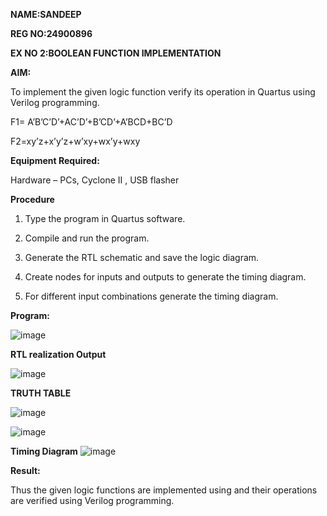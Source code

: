 **NAME:SANDEEP**

**REG NO:24900896**

**EX NO 2:BOOLEAN FUNCTION IMPLEMENTATION**

**AIM:**

To implement the given logic function verify its operation in Quartus using Verilog programming.

F1= A’B’C’D’+AC’D’+B’CD’+A’BCD+BC’D 

F2=xy’z+x’y’z+w’xy+wx’y+wxy

**Equipment Required:**

Hardware – PCs, Cyclone II , USB flasher

**Procedure**

1.	Type the program in Quartus software.

2.	Compile and run the program.

3.	Generate the RTL schematic and save the logic diagram.

4.	Create nodes for inputs and outputs to generate the timing diagram.

5.	For different input combinations generate the timing diagram.


**Program:**

![image](https://github.com/user-attachments/assets/0df8d015-1078-41d9-81f8-50d246547fac)

**RTL realization Output**

![image](https://github.com/user-attachments/assets/f529fd58-1f9a-43fd-80a8-0889ea4d653d)

**TRUTH TABLE**

![image](https://github.com/user-attachments/assets/5016176f-afc1-4b3e-832e-3f98e3bae5f2)


![image](https://github.com/user-attachments/assets/879259fb-4d9e-4e41-8f72-4cd88c466082)


**Timing Diagram**
![image](https://github.com/user-attachments/assets/4bc04992-bbee-4e32-99b5-6700d1c2915e)

**Result:**

Thus the given logic functions are implemented using and their operations are verified using Verilog programming.

